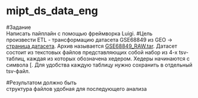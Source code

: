 # mipt_ds_data_eng


#Задание  
Написать пайплайн с помощью фреймворка Luigi.
#Цель  
произвести ETL - трансформацию датасета GSE68849 из GEO → [cтраница датасета](https://www.ncbi.nlm.nih.gov/geo/query/acc.cgi?acc=GSE68849). 
Архив называется [GSE68849_RAW.tar](https://www.ncbi.nlm.nih.gov/geo/download/?acc=GSE68849&format=file).
Датасет состоит из текстовых файлов представляющих собой набор из 4-х tsv-таблиц, каждая из которых обозначена хедером. Хедеры начинаются с символа \[. 
Для удобства каждую таблицу нужно сохранить в отдельный tsv-файл.

#Результатом должно быть  
структура файлов удобная для последующего анализа
